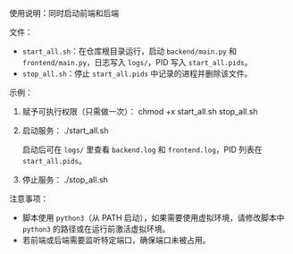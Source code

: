 使用说明：同时启动前端和后端

文件：
- `start_all.sh`：在仓库根目录运行，启动 `backend/main.py` 和 `frontend/main.py`，日志写入 `logs/`，PID 写入 `start_all.pids`。
- `stop_all.sh`：停止 `start_all.pids` 中记录的进程并删除该文件。

示例：
1. 赋予可执行权限（只需做一次）：
   chmod +x start_all.sh stop_all.sh

2. 启动服务：
   ./start_all.sh

   启动后可在 `logs/` 里查看 `backend.log` 和 `frontend.log`，PID 列表在 `start_all.pids`。

3. 停止服务：
   ./stop_all.sh

注意事项：
- 脚本使用 `python3`（从 PATH 启动），如果需要使用虚拟环境，请修改脚本中 `python3` 的路径或在运行前激活虚拟环境。
- 若前端或后端需要监听特定端口，确保端口未被占用。
